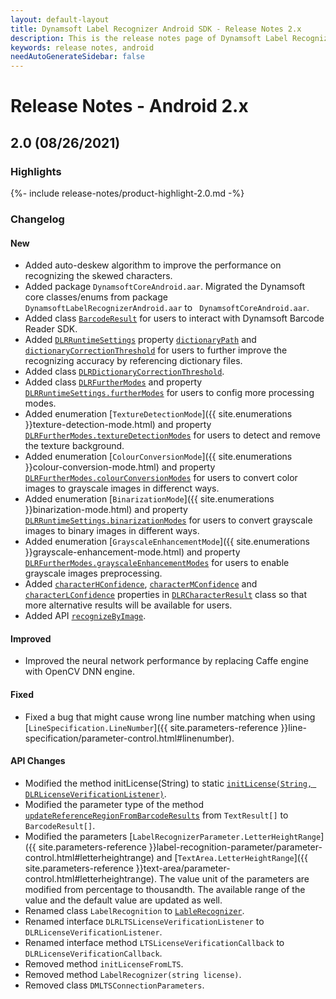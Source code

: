 ```yaml
---
layout: default-layout
title: Dynamsoft Label Recognizer Android SDK - Release Notes 2.x
description: This is the release notes page of Dynamsoft Label Recognizer for Android SDK version 2.x.
keywords: release notes, android
needAutoGenerateSidebar: false
---
```


# Release Notes - Android 2.x

## 2.0 (08/26/2021)

### Highlights

{%- include release-notes/product-highlight-2.0.md -%}

### Changelog
#### New

- Added auto-deskew algorithm to improve the performance on recognizing the skewed characters.
- Added package `DynamsoftCoreAndroid.aar`. Migrated the Dynamsoft core classes/enums from package `DynamsoftLabelRecognizerAndroid.aar` to ` DynamsoftCoreAndroid.aar`.
- Added class [`BarcodeResult`](../api-reference/barcode-result.md) for users to interact with Dynamsoft Barcode Reader SDK.
- Added [`DLRRuntimeSettings`](../api-reference/dlr-runtime-settings.md) property [`dictionaryPath`](../api-reference/dlr-runtime-settings.md#dictionarypath) and [`dictionaryCorrectionThreshold`](../api-reference/dlr-runtime-settings.md#dictionarycorrectionthreshold) for users to further improve the recognizing accuracy by referencing dictionary files.
- Added class [`DLRDictionaryCorrectionThreshold`](../api-reference/dlr-dictionary-correction-threshold.md).
- Added class [`DLRFurtherModes`](../api-reference/dlr-further-modes.md) and property [`DLRRuntimeSettings.furtherModes`](../api-reference/dlr-runtime-settings.md#furthermodes) for users to config more processing modes.
- Added enumeration [`TextureDetectionMode`]({{ site.enumerations }}texture-detection-mode.html) and property [`DLRFurtherModes.textureDetectionModes`](../api-reference/dlr-further-modes.md#texturedetectionmodes) for users to detect and remove the texture background. 
- Added enumeration [`ColourConversionMode`]({{ site.enumerations }}colour-conversion-mode.html) and property [`DLRFurtherModes.colourConversionModes`](../api-reference/dlr-further-modes.md#colourconversionmodes) for users to convert color images to grayscale images in differenct ways. 
- Added enumeration [`BinarizationMode`]({{ site.enumerations }}binarization-mode.html) and property [`DLRRuntimeSettings.binarizationModes`](../api-reference/dlr-runtime-settings.md#binarizationmodes) for users to convert grayscale images to binary images in different ways. 
- Added enumeration [`GrayscaleEnhancementMode`]({{ site.enumerations }}grayscale-enhancement-mode.html) and property [`DLRFurtherModes.grayscaleEnhancementModes`](../api-reference/dlr-further-modes.md#grayscaleenhancementmodes) for users to enable grayscale images preprocessing.  
- Added [`characterHConfidence`](../api-reference/dlr-character-result.md#characterhconfidence), [`characterMConfidence`](../api-reference/dlr-character-result.md#charactermconfidence) and [`characterLConfidence`](../api-reference/dlr-character-result.md#characterlconfidence) properties in [`DLRCharacterResult`](../api-reference/dlr-character-result.md) class so that more alternative results will be available for users.
- Added API [`recognizeByImage`](../api-reference/label-recognizer.md#recognizebyimage).

#### Improved

- Improved the neural network performance by replacing Caffe engine with OpenCV DNN engine. 

#### Fixed

- Fixed a bug that might cause wrong line number matching when using [`LineSpecification.LineNumber`]({{ site.parameters-reference }}line-specification/parameter-control.html#linenumber).

#### API Changes

- Modified the method initLicense(String) to static [`initLicense(String, DLRLicenseVerificationListener)`](../api-reference/label-recognizer.md#initlicense).
- Modified the parameter type of the method [`updateReferenceRegionFromBarcodeResults`](../api-reference/label-recognizer.md#updatereferenceregionfrombarcoderesults) from `TextResult[]` to `BarcodeResult[]`.
- Modified the parameters [`LabelRecognizerParameter.LetterHeightRange`]({{ site.parameters-reference }}label-recognition-parameter/parameter-control.html#letterheightrange) and [`TextArea.LetterHeightRange`]({{ site.parameters-reference }}text-area/parameter-control.html#letterheightrange). The value unit of the parameters are modified from percentage to thousandth. The available range of the value and the default value are updated as well.
- Renamed class `LabelRecognition` to [`LableRecognizer`](../api-reference/label-recognizer.md).
- Renamed interface `DLRLTSLicenseVerificationListener` to `DLRLicenseVerificationListener`.
- Renamed interface method `LTSLicenseVerificationCallback` to `DLRLicenseVerificationCallback`.
- Removed method `initLicenseFromLTS`.
- Removed method `LabelRecognizer(string license)`.
- Removed class `DMLTSConnectionParameters`.



